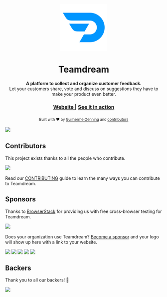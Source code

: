 <p align="center">
  <a href="https://teamdream.co.uk">
    <img src="etc/logo-small.png" />
  </a>
  <h1 align="center">Teamdream</h1>
  <div align="center">
    <strong>A platform to collect and organize customer feedback.</strong>
  </div>
  <div align="center">Let your customers share, vote and discuss on suggestions they have to make your product even better.</div>
</p>

<div align="center">
  <h3>
    <a href="https://teamdream.co.uk">
      Website
    </a>
    <span> | </span>
    <a href="https://feedback.teamdream.co.uk/">
      See it in action
    </a>
  </h3>
</div>

<div align="center">
  <sub>Built with ❤︎ by <a href="https://github.com/goenning">Guilherme Oenning</a> and <a href="https://github.com/tombull/teamdream/graphs/contributors">contributors</a></sub>
</div>

<br />

<img src="etc/homepage.png">

## Contributors

This project exists thanks to all the people who contribute.

<a href="https://github.com/tombull/teamdream/graphs/contributors"><img src="https://opencollective.com/teamdream/contributors.svg?width=890&button=false" /></a>

Read our [CONTRIBUTING](CONTRIBUTING.md) guide to learn the many ways you can contribute to Teamdream.

## Sponsors

Thanks to [BrowserStack](https://browserstack.com/) for providing us with free cross-browser testing for Teamdream.

<a href="https://browserstack.com" target="_blank">
  <img src="etc/browserstack.png">
</a>

Does your organization use Teamdream? [Become a sponsor](https://opencollective.com/teamdream) and your logo will show up here with a link to your website.

<a href="https://opencollective.com/teamdream/sponsors/0/website" target="_blank"><img src="https://opencollective.com/teamdream/sponsors/0/avatar"></a>
<a href="https://opencollective.com/teamdream/sponsors/1/website" target="_blank"><img src="https://opencollective.com/teamdream/sponsors/1/avatar"></a>
<a href="https://opencollective.com/teamdream/sponsors/2/website" target="_blank"><img src="https://opencollective.com/teamdream/sponsors/2/avatar"></a>
<a href="https://opencollective.com/teamdream/sponsors/3/website" target="_blank"><img src="https://opencollective.com/teamdream/sponsors/3/avatar"></a>
<a href="https://opencollective.com/teamdream/sponsors/4/website" target="_blank"><img src="https://opencollective.com/teamdream/sponsors/4/avatar"></a>

## Backers

Thank you to all our backers! 🙏

<a href="https://opencollective.com/teamdream" target="_blank">
  <img src="https://opencollective.com/teamdream/backers.svg?width=890">
</a>
